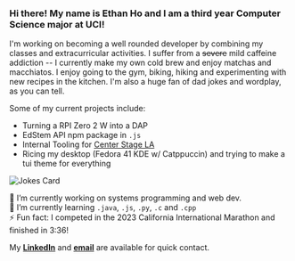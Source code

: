 ### Hi there! My name is Ethan Ho and I am a third year Computer Science major at UCI!

I'm working on becoming a well rounded developer by combining my classes and extracurricular activities.
I suffer from a ~~severe~~ mild caffeine addiction -- I currently make my own cold brew and enjoy matchas and macchiatos.
I enjoy going to the gym, biking, hiking and experimenting with new recipes in the kitchen.
I'm also a huge fan of dad jokes and wordplay, as you can tell.

Some of my current projects include:

- Turning a RPI Zero 2 W into a DAP
- EdStem API npm package in `.js`
- Internal Tooling for [Center Stage LA](https://www.cstagela.com)
- Ricing my desktop (Fedora 41 KDE w/ Catppuccin) and trying to make a tui theme for everything 

![Jokes Card](https://readme-jokes.vercel.app/api)
<!-- not sure why but the jokes card is tiny now -->
🔭 I’m currently working on systems programming and web dev.  
🌱 I’m currently learning `.java`, `.js`, `.py`, `.c` and `.cpp`  
⚡ Fun fact: I competed in the 2023 California International Marathon and finished in 3:36!

My [**LinkedIn**](https://www.linkedin.com/in/h0ethan04/) and [**email**](mailto:hoea2@uci.edu) are available for quick contact.

<!-- ![visitors](https://visitor-badge.glitch.me/badge?page_id=h0ethan04&left_color=green&right_color=red) -->
                
<!--
**h0ethan04/h0ethan04** is a ✨ _special_ ✨ repository because its `README.md` (this file) appears on your GitHub profile.

Here are some ideas to get you started:

- 🔭 I’m currently working on ...
- 🌱 I’m currently learning ...
- 👯 I’m looking to collaborate on ...
- 🤔 I’m looking for help with ...
- 💬 Ask me about ...
- 📫 How to reach me: ...
- 😄 Pronouns: ...
- ⚡ Fun fact: ...
-->
